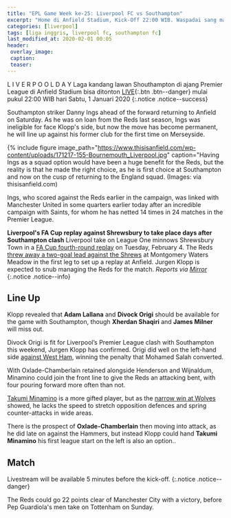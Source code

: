 ```yaml
---
title: "EPL Game Week ke-25: Liverpool FC vs Southampton"
excerpt: "Home di Anfield Stadium, Kick-Off 22:00 WIB. Waspadai sang mantan."
categories: [liverpool]
tags: [liga inggris, liverpool fc, southampton fc]
last_modified_at: 2020-02-01 00:05
header:
 overlay_image:
 caption:
 teaser:
---
```

L I V E R P O O L D A Y
Laga kandang lawan Shouthampton di ajang Premier League di Anfield Stadium bisa ditonton [LIVE](#match){:.btn .btn--danger} mulai pukul 22:00 WIB hari Sabtu, 1 Januari 2020
{:.notice .notice--success}

Southampton striker Danny Ings ahead of the forward returning to Anfield on Saturday. As he was on loan from the Reds last season, Ings was ineligible for face Klopp's side, but now the move has become permanent, he will line up against his former club for the first time on Merseyside.

{% include figure image_path="https://www.thisisanfield.com/wp-content/uploads/171217-155-Bournemouth_Liverpool.jpg" caption="Having Ings as a squad option would have been a huge benefit for the Reds, but the reality is that he made the right choice, as he is first choice at Southampton and now on the cusp of returning to the England squad. (Images: via thisisanfield.com)

Ings, who scored against the Reds earlier in the campaign, was linked with Manchester United in some quarters earlier today after an incredible campaign with Saints, for whom he has netted 14 times in 24 matches in the Premier League.

**Liverpool's FA Cup replay against Shrewsbury to take place days after Southampton clash**
Liverpool take on League One minnows Shrewsbury Town in a [FA Cup fourth-round replay](/liverpool/fa-cup-home-vs-shrewsburry/) on Tuesday, February 4. The Reds [threw away a two-goal lead against the Shrews](https://www.catetan.pw/liverpool/fa-cup-away-vs-shrewsbury/) at Montgomery Waters Meadow in the first leg to set up a replay at Anfield. Jurgen Klopp is expected to snub managing the Reds for the match. _Reports via [Mirror](https://www.mirror.co.uk/sport/football/news/liverpools-fa-cup-replay-against-21386539)_
{:.notice .notice--info}

## Line Up

Klopp revealed that **Adam Lallana** and **Divock Origi** should be available for the game with Southampton, though **Xherdan Shaqiri** and **James Milner** will miss out.

Divock Origi is fit for Liverpool’s Premier League clash with Southampton this weekend, Jurgen Klopp has confirmed. Origi did well on the left-hand side [against West Ham](https://www.catetan.pw/liverpool/away-vs-westham/), winning the penalty that Mohamed Salah converted.

With Oxlade-Chamberlain retained alongside Henderson and Wijnaldum, Minamino could join the front line to give the Reds an attacking bent, with four pouring forward more often than not.

[Takumi Minamino](https://www.catetan.pw/liverpool/takumi-minamino-has-signing-a-four-and-half-year-contract/) is a more gifted player, but as the [narrow win at Wolves](https://www.catetan.pw/liverpool/away-vs-wolves/) showed, he lacks the speed to stretch opposition defences and spring counter-attacks in wide areas.

There is the prospect of **Oxlade-Chamberlain** then moving into attack, as he did late on against the Hammers, but instead Klopp could hand **Takumi Minamino** his first league start on the left is also an option..

## Match

Livestream will be available 5 minutes before the kick-off.
{:.notice .notice--danger}

<!-- {% include video id="lfctv1" provider="internal" %} -->

The Reds could go 22 points clear of Manchester City with a victory, before Pep Guardiola's men take on Tottenham on Sunday.
